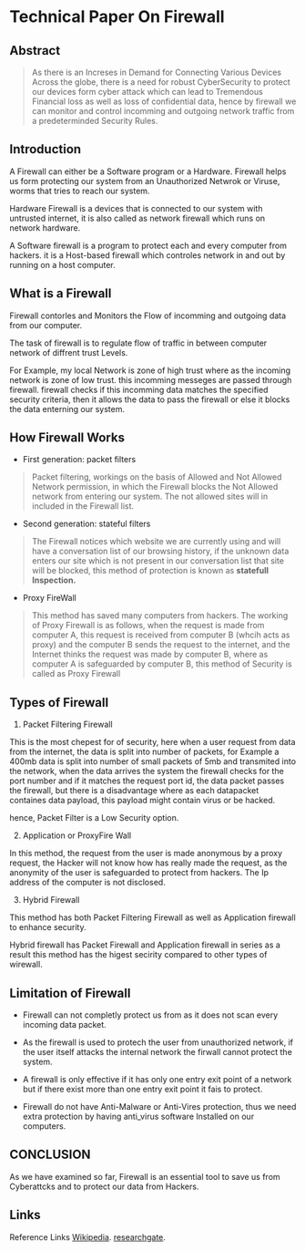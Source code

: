 # Technical Paper On Firewall
## Abstract
> As there is an Increses in Demand for Connecting Various Devices Across the globe, there is a need for robust CyberSecurity to protect our devices form cyber attack which can lead to Tremendous Financial loss as well as loss of confidential data, hence by firewall we can monitor and control incomming and outgoing network traffic from a predeterminded Security Rules.

## Introduction
A Firewall can either be a Software program or a Hardware.
Firewall helps us form protecting our system from an Unauthorized Netwrok or Viruse, worms that tries to reach our system. 

Hardware Firewall is a devices that is connected to our system with untrusted internet, it is also called as network firewall which runs on network hardware. 

A Software firewall is a program to protect each and every computer from hackers. it is a Host-based firewall which controles network in and out by running on a host computer.


## What is a Firewall

Firewall contorles and Monitors the Flow of incomming and outgoing data from our computer.

The task of firewall is to regulate flow of traffic in between computer network of diffrent trust Levels.

For Example, my local Network is zone of high trust where as the incoming network is zone of low trust. this incomming messeges are passed through firewall. firewall checks if this incomming data matches the specified security criteria, then it allows the data to pass the firewall or else it blocks the data enterning our system.

## How Firewall Works

* First generation: packet filters

>Packet filtering, workings on the basis of Allowed and Not Allowed Network permission, in which the Firewall blocks the Not Allowed network from entering our system. The not allowed sites will in included in the Firewall list.

* Second generation: stateful filters

>The Firewall notices which website we are currently using and will have a conversation list of our browsing history, if the unknown data enters our site which is not present in our conversation list that site will be blocked, this method of protection is known as **statefull Inspection.**

*  Proxy FireWall

> This method has saved many computers from hackers.
 The working of Proxy Firewall is as follows, when the request is made from computer A, this request is received from computer B (whcih acts as proxy) and the computer B sends the request to the internet, and the Internet thinks the request was made by computer B, where as computer A is safeguarded by computer B, this method of Security is called as Proxy Firewall

  ## Types of Firewall

  1. Packet Filtering Firewall

  This is the most chepest for of security, here when a user request from data from the internet, the data is split into number of packets, for Example a 400mb data is split into number of small packets of 5mb and transmited into the network, when the data arrives the system the firewall checks for the port number and if it matches the request port id, the data packet passes the firewall, but there is a disadvantage where as each datapacket containes data payload, this payload might contain virus or be hacked.

  hence, Packet Filter is a Low Security option.

  2. Application or ProxyFire Wall

  In this method, the request from the user is made anonymous by a proxy request, the Hacker will not know how has really made the request, as the anonymity of the user is safeguarded to protect from hackers.
  The Ip address of the computer is not disclosed.

  3. Hybrid Firewall 

  This method has both Packet Filtering Firewall as well as Application firewall to enhance security.

  Hybrid firewall has Packet Firewall and Application firewall in series as a result this method has the higest secirity compared to other types of wirewall.


  ## Limitation of Firewall

  * Firewall can not completly protect us from as it does not scan every incoming data packet.

  * As the firewall is used to protech the user from unauthorized network, if the user itself attacks the internal network the firwall cannot protect the system.
  
  * A firewall is only effective if it has only one entry exit point of a network but if there exist more than one entry exit point it fais to protect.

 * Firewall do not have Anti-Malware or Anti-Vires protection, thus we need extra protection by having anti_virus software Installed on our computers.
 

## CONCLUSION
 As we have examined so far, Firewall is an essential tool to save us from Cyberattcks and to protect our data from Hackers.

 ## Links

 Reference Links
  [Wikipedia](https://en.wikipedia.org/wiki/Firewall_(computing)).
  [researchgate](https://www.researchgate.net/publication/292138198_Role_of_firewall_Technology_in_Network_Security).